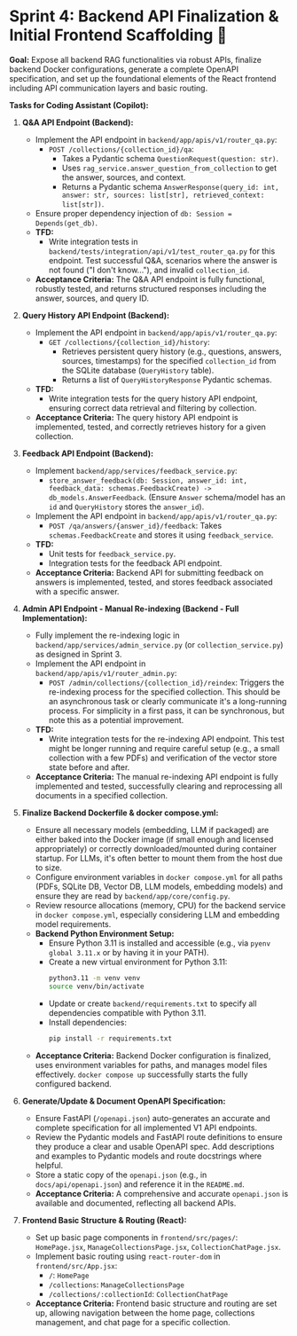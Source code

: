 # Sprint 4: Backend API Finalization & Initial Frontend Scaffolding 🌉

**Goal:** Expose all backend RAG functionalities via robust APIs, finalize backend Docker configurations, generate a complete OpenAPI specification, and set up the foundational elements of the React frontend including API communication layers and basic routing.

**Tasks for Coding Assistant (Copilot):**

1.  **Q&A API Endpoint (Backend):**
    * Implement the API endpoint in `backend/app/apis/v1/router_qa.py`:
        * `POST /collections/{collection_id}/qa`:
            * Takes a Pydantic schema `QuestionRequest(question: str)`.
            * Uses `rag_service.answer_question_from_collection` to get the answer, sources, and context.
            * Returns a Pydantic schema `AnswerResponse(query_id: int, answer: str, sources: list[str], retrieved_context: list[str])`.
    * Ensure proper dependency injection of `db: Session = Depends(get_db)`.
    * **TFD:**
        * Write integration tests in `backend/tests/integration/api/v1/test_router_qa.py` for this endpoint. Test successful Q&A, scenarios where the answer is not found ("I don't know..."), and invalid `collection_id`.
    * **Acceptance Criteria:** The Q&A API endpoint is fully functional, robustly tested, and returns structured responses including the answer, sources, and query ID.

2.  **Query History API Endpoint (Backend):**
    * Implement the API endpoint in `backend/app/apis/v1/router_qa.py`:
        * `GET /collections/{collection_id}/history`:
            * Retrieves persistent query history (e.g., questions, answers, sources, timestamps) for the specified `collection_id` from the SQLite database (`QueryHistory` table).
            * Returns a list of `QueryHistoryResponse` Pydantic schemas.
    * **TFD:**
        * Write integration tests for the query history API endpoint, ensuring correct data retrieval and filtering by collection.
    * **Acceptance Criteria:** The query history API endpoint is implemented, tested, and correctly retrieves history for a given collection.

3.  **Feedback API Endpoint (Backend):**
    * Implement `backend/app/services/feedback_service.py`:
        * `store_answer_feedback(db: Session, answer_id: int, feedback_data: schemas.FeedbackCreate) -> db_models.AnswerFeedback`. (Ensure `Answer` schema/model has an `id` and `QueryHistory` stores the `answer_id`).
    * Implement the API endpoint in `backend/app/apis/v1/router_qa.py`:
        * `POST /qa/answers/{answer_id}/feedback`: Takes `schemas.FeedbackCreate` and stores it using `feedback_service`.
    * **TFD:**
        * Unit tests for `feedback_service.py`.
        * Integration tests for the feedback API endpoint.
    * **Acceptance Criteria:** Backend API for submitting feedback on answers is implemented, tested, and stores feedback associated with a specific answer.

4.  **Admin API Endpoint - Manual Re-indexing (Backend - Full Implementation):**
    * Fully implement the re-indexing logic in `backend/app/services/admin_service.py` (or `collection_service.py`) as designed in Sprint 3.
    * Implement the API endpoint in `backend/app/apis/v1/router_admin.py`:
        * `POST /admin/collections/{collection_id}/reindex`: Triggers the re-indexing process for the specified collection. This should be an asynchronous task or clearly communicate it's a long-running process. For simplicity in a first pass, it can be synchronous, but note this as a potential improvement.
    * **TFD:**
        * Write integration tests for the re-indexing API endpoint. This test might be longer running and require careful setup (e.g., a small collection with a few PDFs) and verification of the vector store state before and after.
    * **Acceptance Criteria:** The manual re-indexing API endpoint is fully implemented and tested, successfully clearing and reprocessing all documents in a specified collection.

5.  **Finalize Backend Dockerfile & docker compose.yml:**
    * Ensure all necessary models (embedding, LLM if packaged) are either baked into the Docker image (if small enough and licensed appropriately) or correctly downloaded/mounted during container startup. For LLMs, it's often better to mount them from the host due to size.
    * Configure environment variables in `docker compose.yml` for all paths (PDFs, SQLite DB, Vector DB, LLM models, embedding models) and ensure they are read by `backend/app/core/config.py`.
    * Review resource allocations (memory, CPU) for the backend service in `docker compose.yml`, especially considering LLM and embedding model requirements.
    * **Backend Python Environment Setup:**
        * Ensure Python 3.11 is installed and accessible (e.g., via `pyenv global 3.11.x` or by having it in your PATH).
        * Create a new virtual environment for Python 3.11:
          ```bash
          python3.11 -m venv venv
          source venv/bin/activate
          ```
        * Update or create `backend/requirements.txt` to specify all dependencies compatible with Python 3.11.
        * Install dependencies:
          ```bash
          pip install -r requirements.txt
          ```
    * **Acceptance Criteria:** Backend Docker configuration is finalized, uses environment variables for paths, and manages model files effectively. `docker compose up` successfully starts the fully configured backend.

6.  **Generate/Update & Document OpenAPI Specification:**
    * Ensure FastAPI (`/openapi.json`) auto-generates an accurate and complete specification for all implemented V1 API endpoints.
    * Review the Pydantic models and FastAPI route definitions to ensure they produce a clear and usable OpenAPI spec. Add descriptions and examples to Pydantic models and route docstrings where helpful.
    * Store a static copy of the `openapi.json` (e.g., in `docs/api/openapi.json`) and reference it in the `README.md`.
    * **Acceptance Criteria:** A comprehensive and accurate `openapi.json` is available and documented, reflecting all backend APIs.

7.  **Frontend Basic Structure & Routing (React):**
    * Set up basic page components in `frontend/src/pages/`: `HomePage.jsx`, `ManageCollectionsPage.jsx`, `CollectionChatPage.jsx`.
    * Implement basic routing using `react-router-dom` in `frontend/src/App.jsx`:
        * `/`: `HomePage`
        * `/collections`: `ManageCollectionsPage`
        * `/collections/:collectionId`: `CollectionChatPage`
    * **Acceptance Criteria:** Frontend basic structure and routing are set up, allowing navigation between the home page, collections management, and chat page for a specific collection.